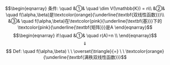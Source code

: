 $$\begin{eqnarray}
条件: \quad
&①& \quad \dim V(\mathbb{K}) = n\\
&②& \quad f(\alpha,\beta)是\textcolor{orange}{\underline{\textbf{双线性函数}}}\\
&③& \quad f(\alpha,\beta)在\textcolor{pink}{\underline{\textbf{基}}}下的\textcolor{pink}{\underline{\textbf{矩阵}}}是A
\end{eqnarray}$$
$$\begin{eqnarray}
if:\quad
&①& \quad r(A)=n \\
\end{eqnarray}$$
$$\quad \Downarrow \quad $$
$$ Def: \quad f(\alpha,\beta) \ \  \overset{\triangle}{=} \ \ \textcolor{orange}{\underline{\textbf{满秩双线性函数}}}$$

